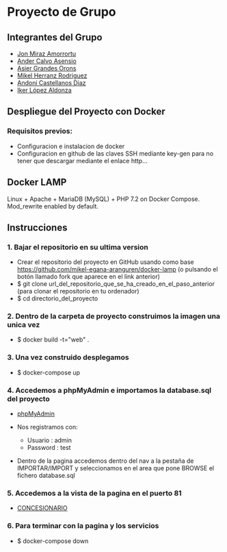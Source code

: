 # Proyecto de Grupo

## Integrantes del Grupo

- [Jon Miraz Amorrortu](https://github.com/jonmi2)
- [Ander Calvo Asensio](https://github.com/Andercalvo07)
- [Asier Grandes Orons](https://github.com/asiergrandes)
- [Mikel Herranz Rodriguez](https://github.com/Mikel-Herranz)
- [Andoni Castellanos Diaz](https://github.com/andokas)
- [Iker López Aldonza](https://github.com/NotGayo)

## Despliegue del Proyecto con Docker

### Requisitos previos:

- Configuracion e instalacion de docker
- Configuracion en github de las claves SSH mediante key-gen para no tener que descargar mediante el enlace http...

## Docker LAMP
Linux + Apache + MariaDB (MySQL) + PHP 7.2 on Docker Compose. Mod_rewrite enabled by default.

## Instrucciones

### 1. Bajar el repositorio en su ultima version
- Crear el repositorio del proyecto en GitHub usando como base https://github.com/mikel-egana-aranguren/docker-lamp (o pulsando el botón llamado fork que aparece en el link anterior)
- $ git clone url_del_repositorio_que_se_ha_creado_en_el_paso_anterior (para clonar el repositorio en tu ordenador)
- $ cd directorio_del_proyecto

### 2. Dentro de la carpeta de proyecto construimos la imagen una unica vez
- $ docker build -t="web" .

### 3. Una vez construido desplegamos
- $ docker-compose up

### 4. Accedemos a phpMyAdmin e importamos la database.sql del proyecto
- [phpMyAdmin](http://localhost:8890/)

- Nos registramos con:
  - Usuario : admin
  - Password : test
  
- Dentro de la pagina accedemos dentro del nav a la pestaña de IMPORTAR/IMPORT y seleccionamos en el area que pone BROWSE el fichero database.sql

### 5. Accedemos a la vista de la pagina en el puerto 81

- [CONCESIONARIO](http://localhost:81/)

### 6. Para terminar con la pagina y los servicios

- $ docker-compose down

